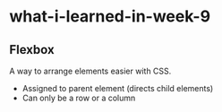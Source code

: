 # what-i-learned-in-week-9

## Flexbox

A way to arrange elements easier with CSS.
* Assigned to parent element (directs child elements)
* Can only be a row or a column